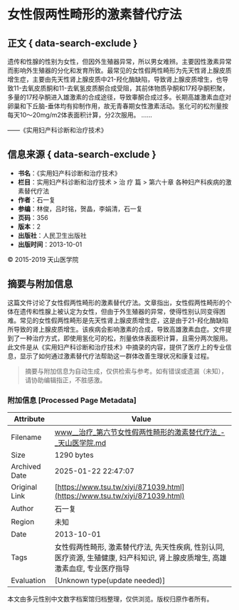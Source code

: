 # 女性假两性畸形的激素替代疗法

## 正文 { data-search-exclude }


遗传和性腺的性别为女性，但因外生殖器异常，所以男女难辨。主要因性激素异常而影响外生殖器的分化和发育所致。最常见的女性假两性畸形为先天性肾上腺皮质增生症，主要由先天性肾上腺皮质中21-羟化酶缺陷，导致肾上腺皮质增生，也导致11-去氧皮质酮和11-去氧氢皮质酮合成受阻，其前体物质孕酮和17羟孕酮积聚，多量的17羟孕酮进入雄激素的合成途径，导致睾酮合成过多。长期高雄激素血症对卵巢和下丘脑-垂体均有抑制作用，故无青春期女性激素活动。氢化可的松剂量按每天10～20mg/m2体表面积计算，分2次服用。 ......

——《实用妇产科诊断和治疗技术》

## 信息来源 { data-search-exclude }

- **书名**：《实用妇产科诊断和治疗技术》
- **栏目**：实用妇产科诊断和治疗技术 > 治 疗 篇 > 第六十章 各种妇产科疾病的激素替代疗法
- **作者**：石一复
- **参编**：林俊，吕时铭，贺晶，李娟清，石一复
- **页码**：356
- **版本**：2
- **出版社**：人民卫生出版社
- **出版时间**：2013-10-01

© 2015-2019 天山医学院
<!-- tcd_original_link https://www.tsu.tw/xiyi/871039.html -->


## 摘要与附加信息

<!-- tcd_abstract -->
这篇文件讨论了女性假两性畸形的激素替代疗法。文章指出，女性假两性畸形的个体在遗传和性腺上被认定为女性，但由于外生殖器的异常，使得性别认同变得困难。常见的女性假两性畸形是先天性肾上腺皮质增生症，这是由于21-羟化酶缺陷所导致的肾上腺皮质增生。该疾病会影响激素的合成，导致高雄激素血症。文件提到了一种治疗方式，即使用氢化可的松，剂量依体表面积计算，且需分两次服用。此文件是从《实用妇产科诊断和治疗技术》中摘录的内容，提供了医疗上的专业信息，显示了如何通过激素替代疗法帮助这一群体改善生理状况和康复过程。
<!-- tcd_abstract_end -->

> 摘要与附加信息为自动生成，仅供检索与参考。如有错误或遗漏（未知），请协助编辑指正，不胜感激。

### 附加信息 [Processed Page Metadata]

| Attribute       | Value                                  |
|-----------------|----------------------------------------|
| Filename        | www__治疗_第六节女性假两性畸形的激素替代疗法_-_天山医学院.md                             |
| Size            | 1290 bytes                           |
| Archived Date   | 2025-01-22 22:47:07                             |
| Original Link   | [https://www.tsu.tw/xiyi/871039.html](https://www.tsu.tw/xiyi/871039.html)                       |
| Author          | 石一复                               |
| Region          | 未知                               |
| Date            | 2013-10-01                                 |
| Tags            | 女性假两性畸形, 激素替代疗法, 先天性疾病, 性别认同, 医疗资源, 生殖健康, 妇产科知识, 肾上腺皮质增生, 高雄激素血症, 专业医疗指导                                 |
| Evaluation            | [Unknown type(update needed)]                                 |
<!-- tcd_table_end -->

本文由多元性别中文数字档案馆归档整理，仅供浏览。版权归原作者所有。
